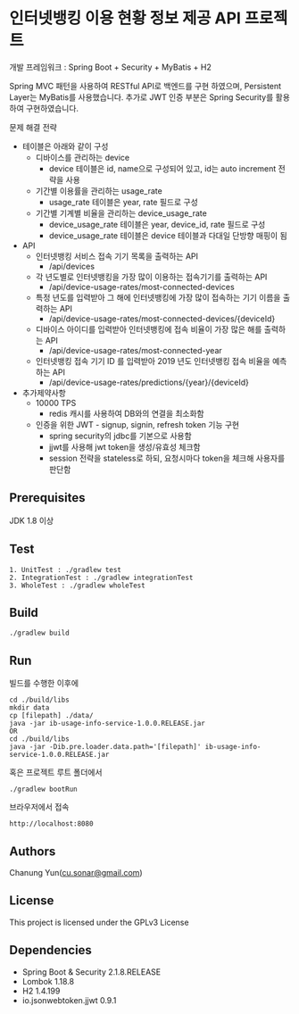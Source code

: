 # 인터넷뱅킹 이용 현황 정보 제공 API 프로젝트

개발 프레임워크 : Spring Boot + Security + MyBatis + H2

Spring MVC 패턴을 사용하여 RESTful API로 백엔드를 구현 하였으며, Persistent Layer는 MyBatis를 사용했습니다.
추가로 JWT 인증 부분은 Spring Security를 활용하여 구현하였습니다.

문제 해결 전략

* 테이블은 아래와 같이 구성
  * 디바이스를 관리하는 device
    * device 테이블은 id, name으로 구성되어 있고, id는 auto increment 전략을 사용
  * 기간별 이용률을 관리하는 usage_rate
  	* usage_rate 테이블은 year, rate 필드로 구성
  * 기간별 기계별 비율을 관리하는 device_usage_rate
    * device_usage_rate 테이블은 year, device_id, rate 필드로 구성
    * device_usage_rate 테이블은 device 테이블과 다대일 단방향 매핑이 됨
* API
  * 인터넷뱅킹 서비스 접속 기기 목록을 출력하는 API
    * /api/devices
  * 각 년도별로 인터넷뱅킹을 가장 많이 이용하는 접속기기를 출력하는 API
    * /api/device-usage-rates/most-connected-devices
  * 특정 년도를 입력받아 그 해에 인터넷뱅킹에 가장 많이 접속하는 기기 이름을 출력하는 API
    * /api/device-usage-rates/most-connected-devices/{deviceId}
  * 디바이스 아이디를 입력받아 인터넷뱅킹에 접속 비율이 가장 많은 해를 출력하는 API
    * /api/device-usage-rates/most-connected-year
  * 인터넷뱅킹 접속 기기 ID 를 입력받아 2019 년도 인터넷뱅킹 접속 비율을 예측하는 API
    * /api/device-usage-rates/predictions/{year}/{deviceId}
* 추가제약사항
  * 10000 TPS
    * redis 캐시를 사용하여 DB와의 연결을 최소화함
  * 인증을 위한 JWT - signup, signin, refresh token 기능 구현
    * spring security의 jdbc를 기본으로 사용함
    * jjwt를 사용해 jwt token을 생성/유효성 체크함
    * session 전략을 stateless로 하되, 요청시마다 token을 체크해 사용자를 판단함


## Prerequisites

JDK 1.8 이상

## Test

```
1. UnitTest : ./gradlew test
2. IntegrationTest : ./gradlew integrationTest
3. WholeTest : ./gradlew wholeTest
```

## Build

```
./gradlew build
```

## Run

빌드를 수행한 이후에

```
cd ./build/libs
mkdir data
cp [filepath] ./data/
java -jar ib-usage-info-service-1.0.0.RELEASE.jar
OR
cd ./build/libs
java -jar -Dib.pre.loader.data.path='[filepath]' ib-usage-info-service-1.0.0.RELEASE.jar
```

혹은 프로젝트 루트 폴더에서

```
./gradlew bootRun
```

브라우저에서 접속

```
http://localhost:8080
```

## Authors

Chanung Yun(cu.sonar@gmail.com)

## License

This project is licensed under the GPLv3 License

## Dependencies

* Spring Boot & Security 2.1.8.RELEASE
* Lombok 1.18.8
* H2 1.4.199
* io.jsonwebtoken.jjwt 0.9.1
